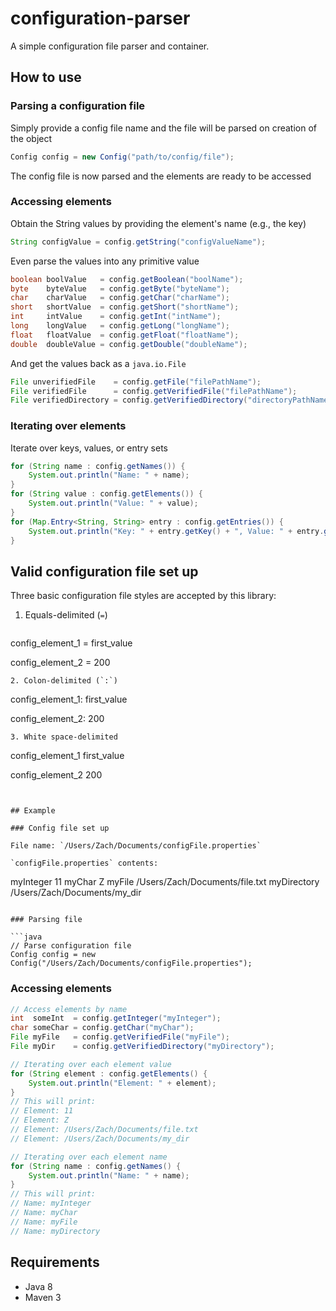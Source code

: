 # configuration-parser

A simple configuration file parser and container. 

## How to use

### Parsing a configuration file

Simply provide a config file name and the file will be parsed on creation of the object

```java
Config config = new Config("path/to/config/file");
```

The config file is now parsed and the elements are ready to be accessed

### Accessing elements

Obtain the String values by providing the element's name (e.g., the key)

```java
String configValue = config.getString("configValueName");
```

Even parse the values into any primitive value

```java
boolean boolValue   = config.getBoolean("boolName");
byte    byteValue   = config.getByte("byteName");
char    charValue   = config.getChar("charName");
short   shortValue  = config.getShort("shortName");
int     intValue    = config.getInt("intName");
long    longValue   = config.getLong("longName");
float   floatValue  = config.getFloat("floatName");
double  doubleValue = config.getDouble("doubleName");
```

And get the values back as a `java.io.File`

```java
File unverifiedFile    = config.getFile("filePathName");
File verifiedFile      = config.getVerifiedFile("filePathName");
File verifiedDirectory = config.getVerifiedDirectory("directoryPathName");
```

### Iterating over elements

Iterate over keys, values, or entry sets

```java
for (String name : config.getNames()) {
    System.out.println("Name: " + name);
}
for (String value : config.getElements()) {
    System.out.println("Value: " + value);
}
for (Map.Entry<String, String> entry : config.getEntries()) {
    System.out.println("Key: " + entry.getKey() + ", Value: " + entry.getValue());
}
```

## Valid configuration file set up

Three basic configuration file styles are accepted by this library:

1. Equals-delimited (`=`)
   ```
  config_element_1 = first_value

  config_element_2 = 200
  ```
2. Colon-delimited (`:`)
  ```
  config_element_1: first_value
  
  config_element_2: 200
  ```
3. White space-delimited
  ```
  config_element_1       first_value
  
  config_element_2       200
  ```


## Example

### Config file set up

File name: `/Users/Zach/Documents/configFile.properties`

`configFile.properties` contents: 

```
myInteger          11
myChar             Z
myFile             /Users/Zach/Documents/file.txt
myDirectory        /Users/Zach/Documents/my_dir
```

### Parsing file

```java
// Parse configuration file
Config config = new Config("/Users/Zach/Documents/configFile.properties");
```

### Accessing elements

```java
// Access elements by name
int  someInt  = config.getInteger("myInteger");
char someChar = config.getChar("myChar");
File myFile   = config.getVerifiedFile("myFile");
File myDir    = config.getVerifiedDirectory("myDirectory");

// Iterating over each element value
for (String element : config.getElements() {
    System.out.println("Element: " + element);
}
// This will print:
// Element: 11
// Element: Z
// Element: /Users/Zach/Documents/file.txt
// Element: /Users/Zach/Documents/my_dir

// Iterating over each element name
for (String name : config.getNames() {
    System.out.println("Name: " + name);
}
// This will print:
// Name: myInteger
// Name: myChar
// Name: myFile
// Name: myDirectory
```

## Requirements

* Java 8
* Maven 3
